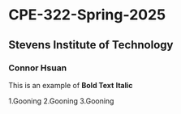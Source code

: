 # CPE-322-Spring-2025
## Stevens Institute of Technology
### Connor Hsuan

This is an example of **Bold Text**
__Italic__

1.Gooning
2.Gooning
3.Gooning
